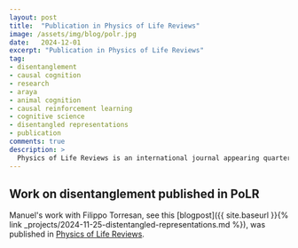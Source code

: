 ```yaml
---
layout: post
title:  "Publication in Physics of Life Reviews"
image: /assets/img/blog/polr.jpg
date:   2024-12-01
excerpt: "Publication in Physics of Life Reviews"
tag:
- disentanglement
- causal cognition
- research
- araya
- animal cognition
- causal reinforcement learning
- cognitive science
- disentangled representations
- publication
comments: true
description: >
  Physics of Life Reviews is an international journal appearing quarterly, that publishes review articles on physics of living systems, complex phenomena in biological systems, and related fields of artificial life, robotics, mathematical bio-semiotics, and artificial intelligent systems.
---
```



## Work on disentanglement published in PoLR

Manuel's work with Filippo Torresan, see this [blogpost]({{ site.baseurl }}{% link _projects/2024-11-25-distentangled-representations.md %}), was published in [Physics of Life Reviews](https://www.sciencedirect.com/science/article/pii/S1571064524001295).